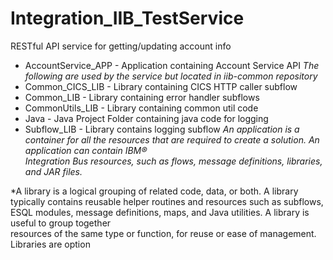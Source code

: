 # Integration_IIB_TestService
RESTful	API	service	for	getting/updating	account	info
- AccountService_APP	- Application	containing	Account	Service	API
*The	following	are	used	by	the	service	but	located	in	iib-common	repository*
- Common_CICS_LIB	- Library	containing	CICS	HTTP	caller	subflow
- Common_LIB	- Library	containing	error	handler	subflows
- CommonUtils_LIB	- Library	containing	common	util	code
- Java - Java Project Folder containing java code for logging
- Subflow_LIB - Library contains logging subflow 
*An	application	is	a	container	for	all	the	resources	that	are	required	to	create	a	solution.	An	application	can	contain	IBM®	
Integration	Bus	resources,	such	as	flows,	message	definitions,	libraries,	and	JAR	files.*

*A	library	is	a	logical	grouping	of	related	code,	data,	or	both.	A	library	typically	contains	reusable	helper	routines	and	
resources	such	as	subflows,	ESQL	modules,	message	definitions,	maps,	and	Java	utilities.	A	library	is	useful	to	group	together	
resources	of	the	same	type	or	function,	for	reuse	or	ease	of	management.	Libraries	are	option
